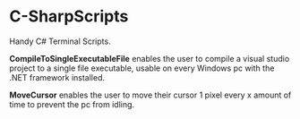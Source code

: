# C-SharpScripts
Handy C# Terminal Scripts.

**CompileToSingleExecutableFile** enables the user to compile a visual studio project to a single file executable, usable on every Windows pc with the .NET framework installed.

**MoveCursor** enables the user to move their cursor 1 pixel every x amount of time to prevent the pc from idling.
